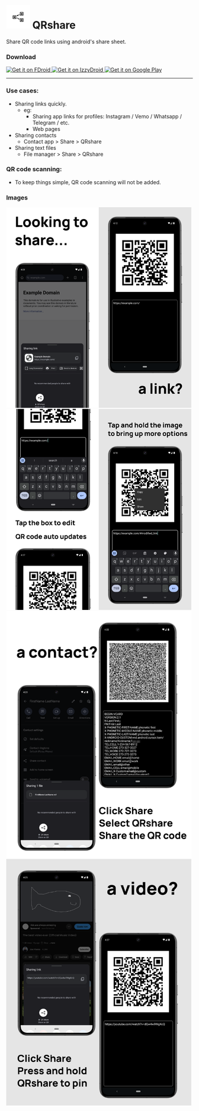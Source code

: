 # <img src="fastlane/metadata/android/en-US/images/icon.png" alt="drawing" style="width:64px"/> QRshare

Share QR code links using android's share sheet.

### Download
<a href="https://f-droid.org/en/packages/com.wchung.qrshare/">
  <img src="https://fdroid.gitlab.io/artwork/badge/get-it-on.png"
    alt="Get it on FDroid"
    height="75">
</a>
<a href="https://apt.izzysoft.de/fdroid/index/apk/com.wchung.qrshare">
  <img src="https://gitlab.com/IzzyOnDroid/repo/-/raw/master/assets/IzzyOnDroid.png"
    alt="Get it on IzzyDroid"
    height="75">
</a>
<a href="https://play.google.com/store/apps/details?id=com.wchung.qrshare">
  <img src="https://play.google.com/intl/en_us/badges/images/generic/en-play-badge.png"
    alt="Get it on Google Play"
    height="75">
</a>

---

### Use cases:
- Sharing links quickly. 
  - eg:
    - Sharing app links for profiles: Instagram / Vemo / Whatsapp / Telegram / etc.
    - Web pages
- Sharing contacts
  - Contact app > Share > QRshare
- Sharing text files
  - File manager > Share > QRshare

### QR code scanning:
- To keep things simple, QR code scanning will not be added.

### Images

<img src="fastlane/metadata/android/en-US/images/phoneScreenshots/0.png" style="width:250px;"><img src="fastlane/metadata/android/en-US/images/phoneScreenshots/1.png" style="width:250px;"><img src="fastlane/metadata/android/en-US/images/phoneScreenshots/2.png" style="width:250px;"><img src="fastlane/metadata/android/en-US/images/phoneScreenshots/3.png" style="width:250px;">
<img src="fastlane/metadata/android/en-US/images/phoneScreenshots/4.png" style="width:500px;"><img src="fastlane/metadata/android/en-US/images/phoneScreenshots/5.png" style="width:500px;">
